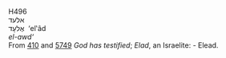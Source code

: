 H496  
אלעד  
אֶלעָד ‎ ‘el‛âd  
*el-awd‘*  
From [410](h0410) and [5749](h5749) *God* *has* *testified*; *Elad*, an
Israelite: - Elead.  
